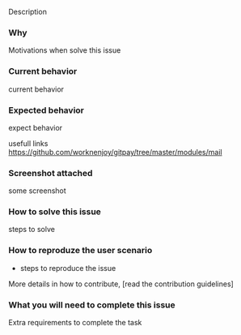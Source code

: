 Description 

### Why
Motivations when solve this issue

### Current behavior
current behavior

### Expected behavior
expect behavior

usefull links
https://github.com/worknenjoy/gitpay/tree/master/modules/mail

### Screenshot attached
some screenshot

### How to solve this issue
steps to solve

### How to reproduze the user scenario

 - steps to reproduce the issue

More details in how to contribute, [read the contribution guidelines]

### What you will need to complete this issue
Extra requirements to complete the task

